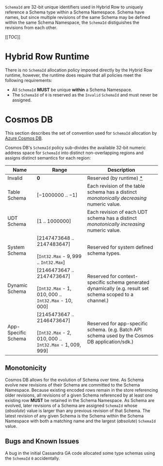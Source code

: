 ﻿`SchemaId` are 32-bit unique identifiers used in Hybrid Row to uniquely
reference a Schema type within a Schema Namespace.  Schema have names, but
since multiple revisions of the same Schema may be defined within the same
Schema Namespace, the `SchemaId` distiguishes the revisions from each other.

[[_TOC_]]

# Hybrid Row Runtime
There is no `SchemaId` allocation policy imposed directly by the Hybrid Row
runtime, however, the runtime does require that all policies meet the
following requirements:

 * All `SchemaId` **MUST** be unique **within** a Schema Namespace.
 * The `SchemaId` of `0` is reserved as the `Invalid` `SchemaId` and 
 must never be assigned.


# Cosmos DB 
This section describes the set of convention used for `SchemaId` allocation
by [Azure Cosmos DB](https://azure.microsoft.com/en-us/services/cosmos-db/).

Cosmos DB's `SchemaId` policy sub-divides the available 32-bit numeric address
space for `SchemaId` into distinct non-overlapping regions and assigns distinct
semantics for each region:

Name | Range | Description
--- | --- | ---
Invalid | **0** | Reserved (by runtime) [\*](#bugs-and-known-issues)
Table Schema | [$-1000000$ .. $-1$] | Each revision of the table schema has a distinct *monotonically decreasing* numeric value.
UDT Schema | [$1$ .. $1000000$] | Each revision of each UDT schema has a distinct *monotonically increasing* numeric value.
System Schema | [$2147473648$ .. $2147483647$] <br/><br/> [`Int32.Max` - $9,999$ .. `Int32.Max`] | Reserved for system defined schema types.
Dynamic Schema |  [$2146473647$ .. $2147473647$]  <br/><br/> [`Int32.Max` - $1,010,000$ .. `Int32.Max` - $10,000$] | Reserved for context-specific schema generated dynamically (e.g. result set schema scoped to a channel.)
App-Specific Schema |  [$2145473647$ .. $2146473647$]  <br/><br/> [`Int32.Max` - $2,010,000$ .. `Int32.Max` - $1,009,999$] | Reserved for app-specific schema. (e.g. Batch API schema used by the Cosmos DB application/sdk.)

## Monotonicity
Cosmos DB allows for the evolution of Schema over time. As Schema evolve new 
revisions of their Schema are committed to the Schema Namespace. Because
existing encoded rows remain in the store referencing older revisions, all 
revisions of a given Schema referenced by at least one existing row **MUST**
be retained in the Schema Namespace. As Schema are evolved, later revisions
of a Schema are assigned `SchemaId` whose (*absolute*) value is larger than
any previous revision of that Schema. The latest revision of any given Schema
is the Schema within the Schema Namespace with both a matching name and the 
largest (*absolute*) `SchemaId` value.


## Bugs and Known Issues
A bug in the initial Cassandra GA code allocated some type schemas using the 
`SchemaId` `0` accidentally.